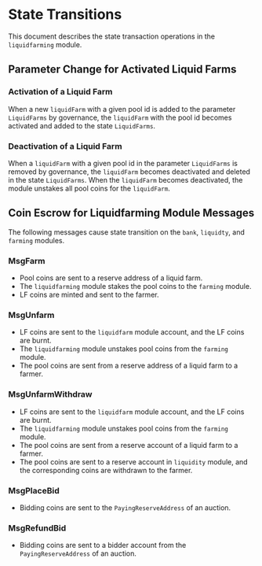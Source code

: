 <!-- order: 3 -->

# State Transitions

This document describes the state transaction operations in the `liquidfarming` module.

## Parameter Change for Activated Liquid Farms

### Activation of a Liquid Farm

When a new `liquidFarm` with a given pool id is added to the parameter `LiquidFarms` by governance, the `liquidFarm` with the pool id becomes activated and added to the state `LiquidFarms`.

### Deactivation of a Liquid Farm

When a `liquidFarm` with a given pool id in the parameter `LiquidFarms` is removed by governance, the `liquidFarm` becomes deactivated and deleted in the state `LiquidFarms`.
When the `liquidFarm` becomes deactivated, the module unstakes all pool coins for the `liquidFarm`.

## Coin Escrow for Liquidfarming Module Messages

The following messages cause state transition on the `bank`, `liquidty`, and `farming` modules.

### MsgFarm

- Pool coins are sent to a reserve address of a liquid farm.
- The `liquidfarming` module stakes the pool coins to the `farming` module.
- LF coins are minted and sent to the farmer.

### MsgUnfarm

- LF coins are sent to the `liquidfarm` module account, and the LF coins are burnt.
- The `liquidfarming` module unstakes pool coins from the `farming` module.
- The pool coins are sent from a reserve address of a liquid farm to a farmer.

### MsgUnfarmWithdraw

- LF coins are sent to the `liquidfarm` module account, and the LF coins are burnt.
- The `liquidfarming` module unstakes pool coins from the `farming` module.
- The pool coins are sent from a reserve account of a liquid farm to a farmer.
- The pool coins are sent to a reserve account in `liquidity` module, and the corresponding coins are withdrawn to the farmer.

### MsgPlaceBid

- Bidding coins are sent to the `PayingReserveAddress` of an auction.

### MsgRefundBid

- Bidding coins are sent to a bidder account from the `PayingReserveAddress` of an auction.
